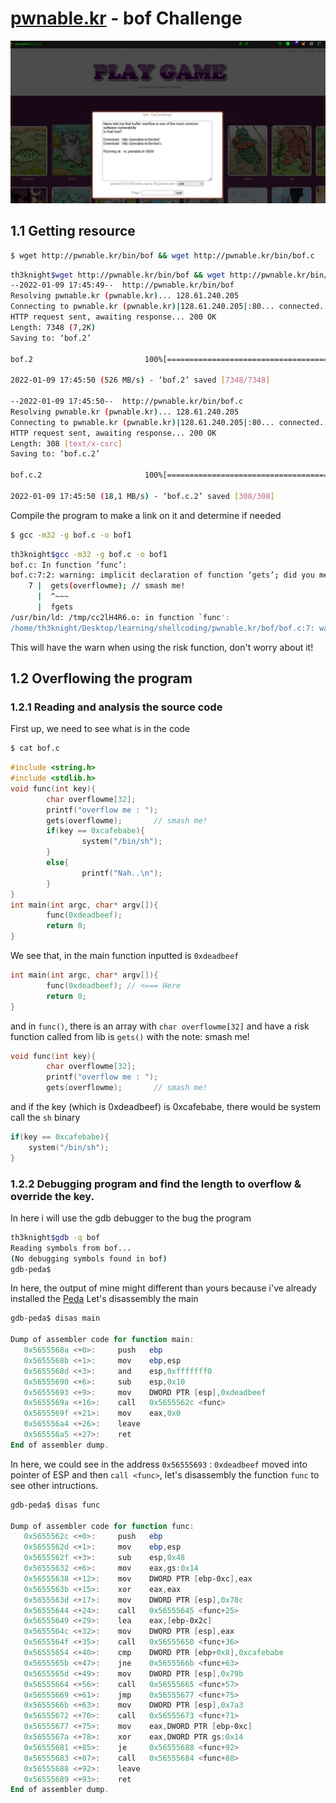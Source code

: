 # [pwnable.kr](http://pwnable.kr/play.php) - bof Challenge

![pwnable.kr-website.png](pwnable.kr-website.png)

## 1.1 Getting resource
```sh
$ wget http://pwnable.kr/bin/bof && wget http://pwnable.kr/bin/bof.c
```
```bash
th3knight$wget http://pwnable.kr/bin/bof && wget http://pwnable.kr/bin/bof.c
--2022-01-09 17:45:49--  http://pwnable.kr/bin/bof
Resolving pwnable.kr (pwnable.kr)... 128.61.240.205
Connecting to pwnable.kr (pwnable.kr)|128.61.240.205|:80... connected.
HTTP request sent, awaiting response... 200 OK
Length: 7348 (7,2K)
Saving to: ‘bof.2’

bof.2                         100%[=================================================>]   7,18K  --.-KB/s    in 0s

2022-01-09 17:45:50 (526 MB/s) - ‘bof.2’ saved [7348/7348]

--2022-01-09 17:45:50--  http://pwnable.kr/bin/bof.c
Resolving pwnable.kr (pwnable.kr)... 128.61.240.205
Connecting to pwnable.kr (pwnable.kr)|128.61.240.205|:80... connected.
HTTP request sent, awaiting response... 200 OK
Length: 308 [text/x-csrc]
Saving to: ‘bof.c.2’

bof.c.2                       100%[=================================================>]     308  --.-KB/s    in 0s

2022-01-09 17:45:50 (18,1 MB/s) - ‘bof.c.2’ saved [308/308]
```
Compile the program to make a link on it and determine if needed
```sh
$ gcc -m32 -g bof.c -o bof1
```
```bash
th3knight$gcc -m32 -g bof.c -o bof1
bof.c: In function ‘func’:
bof.c:7:2: warning: implicit declaration of function ‘gets’; did you mean ‘fgets’? [-Wimplicit-function-declaration]
    7 |  gets(overflowme); // smash me!
      |  ^~~~
      |  fgets
/usr/bin/ld: /tmp/cc2lH4R6.o: in function `func':
/home/th3knight/Desktop/learning/shellcoding/pwnable.kr/bof/bof.c:7: warning: the `gets' function is dangerous and should not be used.
```
This will have the warn when using the risk function, don't worry about it!

## 1.2 Overflowing the program
### 1.2.1 Reading and analysis the source code
First up, we need to see what is in the code
```bash
$ cat bof.c
```
```c
#include <string.h>
#include <stdlib.h>
void func(int key){
        char overflowme[32];
        printf("overflow me : ");
        gets(overflowme);       // smash me!
        if(key == 0xcafebabe){
                system("/bin/sh");
        }
        else{
                printf("Nah..\n");
        }
}
int main(int argc, char* argv[]){
        func(0xdeadbeef);
        return 0;
}
```
We see that, in the main function inputted is `0xdeadbeef`
```c
int main(int argc, char* argv[]){
        func(0xdeadbeef); // <=== Here
        return 0;
}
```

and in `func()`, there is an array with `char overflowme[32]` and have a risk function called from lib is `gets()` with the note: smash me!
```c
void func(int key){
        char overflowme[32];
        printf("overflow me : ");
        gets(overflowme);       // smash me!
```
and if the key (which is 0xdeadbeef) is 0xcafebabe, there would be system call the `sh` binary
```c
if(key == 0xcafebabe){
	system("/bin/sh");
}
```
### 1.2.2 Debugging program and find the length to overflow & override the key.
In here i will use the gdb debugger to the bug the program
```bash
th3knight$gdb -q bof
Reading symbols from bof...
(No debugging symbols found in bof)
gdb-peda$
```
In here, the output of mine might different than yours because i've already installed the [Peda](https://github.com/longld/peda)
Let's disassembly the main
```powershell
gdb-peda$ disas main

Dump of assembler code for function main:
   0x5655568a <+0>:     push   ebp
   0x5655568b <+1>:     mov    ebp,esp
   0x5655568d <+3>:     and    esp,0xfffffff0
   0x56555690 <+6>:     sub    esp,0x10
   0x56555693 <+9>:     mov    DWORD PTR [esp],0xdeadbeef
   0x5655569a <+16>:    call   0x5655562c <func>
   0x5655569f <+21>:    mov    eax,0x0
   0x565556a4 <+26>:    leave
   0x565556a5 <+27>:    ret
End of assembler dump.
```
In here, we could see in the address `0x56555693` : `0xdeadbeef` moved into pointer of ESP and then `call <func>`, let's disassembly the function `func` to see other intructions.
```powershell
gdb-peda$ disas func

Dump of assembler code for function func:
   0x5655562c <+0>:     push   ebp
   0x5655562d <+1>:     mov    ebp,esp
   0x5655562f <+3>:     sub    esp,0x48
   0x56555632 <+6>:     mov    eax,gs:0x14
   0x56555638 <+12>:    mov    DWORD PTR [ebp-0xc],eax
   0x5655563b <+15>:    xor    eax,eax
   0x5655563d <+17>:    mov    DWORD PTR [esp],0x78c
   0x56555644 <+24>:    call   0x56555645 <func+25>
   0x56555649 <+29>:    lea    eax,[ebp-0x2c]
   0x5655564c <+32>:    mov    DWORD PTR [esp],eax
   0x5655564f <+35>:    call   0x56555650 <func+36>
   0x56555654 <+40>:    cmp    DWORD PTR [ebp+0x8],0xcafebabe
   0x5655565b <+47>:    jne    0x5655566b <func+63>
   0x5655565d <+49>:    mov    DWORD PTR [esp],0x79b
   0x56555664 <+56>:    call   0x56555665 <func+57>
   0x56555669 <+61>:    jmp    0x56555677 <func+75>
   0x5655566b <+63>:    mov    DWORD PTR [esp],0x7a3
   0x56555672 <+70>:    call   0x56555673 <func+71>
   0x56555677 <+75>:    mov    eax,DWORD PTR [ebp-0xc]
   0x5655567a <+78>:    xor    eax,DWORD PTR gs:0x14
   0x56555681 <+85>:    je     0x56555688 <func+92>
   0x56555683 <+87>:    call   0x56555684 <func+88>
   0x56555688 <+92>:    leave
   0x56555689 <+93>:    ret
End of assembler dump.
```
